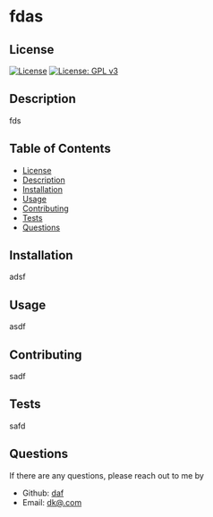 # fdas
  ## License 
  [![License](https://img.shields.io/badge/License-Apache_2.0-blue.svg)](https://opensource.org/licenses/Apache-2.0) [![License: GPL v3](https://img.shields.io/badge/License-GPLv3-blue.svg)](https://www.gnu.org/licenses/gpl-3.0)

  ## Description 
  fds

  ## Table of Contents
  - [License](#license)
  - [Description](#description)
  - [Installation](#installation)
  - [Usage](#usage)
  - [Contributing](#contributing)
  - [Tests](#tests)
  - [Questions](#questions)

  ## Installation 
  adsf
  ## Usage 
  asdf
  ## Contributing 
  sadf

  ## Tests 
  safd
  ## Questions 
  If there are any questions, please reach out to me by
  - Github: [daf](https://github.com/daf)
  - Email: [dk@.com](mailto:dk@.com)